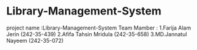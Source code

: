 # Library-Management-System
project name :Library-Management-System
Team Mamber : 
1.Farija Alam Jerin (242-35-439)
2.Afifa Tahsin Mridula (242-35-658)
3.MD.Jannatul Nayeem (242-35-072)
